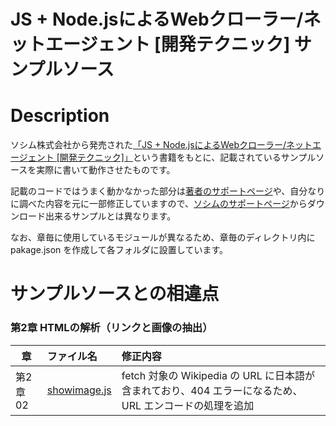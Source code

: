 JS + Node.jsによるWebクローラー/ネットエージェント [開発テクニック] サンプルソース
====

# Description
ソシム株式会社から発売された[「JS + Node.jsによるWebクローラー/ネットエージェント [開発テクニック]」](http://www.amazon.co.jp/exec/obidos/ASIN/4883379930)という書籍をもとに、記載されているサンプルソースを実際に書いて動作させたものです。

記載のコードではうまく動かなかった部分は[著者のサポートページ](http://kujirahand.com/blog/index.php?Node.js%E3%81%AB%E3%82%88%E3%82%8BWeb%E3%82%AF%E3%83%AD%E3%83%BC%E3%83%A9%E3%83%BC%E9%96%8B%E7%99%BA%E3%83%86%E3%82%AF%E3%83%8B%E3%83%83%E3%82%AF)や、自分なりに調べた内容を元に一部修正していますので、[ソシムのサポートページ](http://www.socym.co.jp/support/s-993)からダウンロード出来るサンプルとは異なります。

なお、章毎に使用しているモジュールが異なるため、章毎のディレクトリ内に pakage.json を作成して各フォルダに設置しています。

# サンプルソースとの相違点
### 第2章 HTMLの解析（リンクと画像の抽出）

|章|ファイル名|修正内容|
|---|:---|:---|
|第2章02|[showimage.js](ch02/02-analize/showimage.js)|fetch 対象の Wikipedia の URL に日本語が含まれており、404 エラーになるため、URL エンコードの処理を追加|
